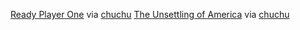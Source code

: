 [Ready Player One](https://en.wikipedia.org/wiki/Ready_Player_One) via [chuchu](https://github.com/ccallebs)
[The Unsettling of America](http://www.ecobooks.com/books/unsettli.htm) via [chuchu](https://github.com/ccallebs)
